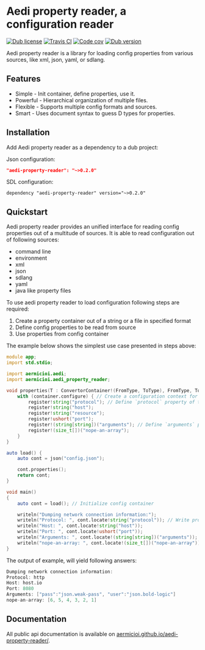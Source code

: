# Aedi property reader, a configuration reader

[![Dub license](https://img.shields.io/dub/l/aedi-property-reader.svg)]()
[![Travis CI](https://img.shields.io/travis/aermicioi/aedi-property-reader/master.svg)](https://travis-ci.org/aermicioi/aedi-property-reader)
[![Code cov](https://img.shields.io/codecov/c/github/aermicioi/aedi-property-reader.svg)]()
[![Dub version](https://img.shields.io/dub/v/aedi-property-reader.svg)](https://code.dlang.org/packages/aedi-property-reader)

Aedi property reader is a library for loading config properties from various sources,
like xml, json, yaml, or sdlang.

## Features

- Simple - Init container, define properties, use it.
- Powerful - Hierarchical organization of multiple files.
- Flexible - Supports multiple config formats and sources.
- Smart - Uses document syntax to guess D types for properties.

## Installation

Add Aedi property reader as a dependency to a dub project:

Json configuration:

```json
"aedi-property-reader": "~>0.2.0"
```

SDL configuration:

```sdl
dependency "aedi-property-reader" version="~>0.2.0"
```

## Quickstart

Aedi property reader provides an unified interface for reading config properties out of
a multitude of sources. It is able to read configuration out of following sources:

- command line
- environment
- xml
- json
- sdlang
- yaml
- java like property files

To use aedi property reader to load configuration following steps are required:

1. Create a property container out of a string or a file in specified format
3. Define config properties to be read from source
4. Use properties from config container

The example below shows the simplest use case presented in steps above:

```d
module app;
import std.stdio;

import aermicioi.aedi;
import aermicioi.aedi_property_reader;

void properties(T : ConvertorContainer!(FromType, ToType), FromType, ToType)(T container) {
	with (container.configure) { // Create a configuration context for config container
		register!string("protocol"); // Define `protocol` property of type `string`
		register!string("host");
		register!string("resource");
		register!ushort("port");
		register!(string[string])("arguments"); // Define `arguments` property of type `string[string]`
		register!(size_t[])("nope-an-array");
	}
}

auto load() {
	auto cont = json("config.json");

	cont.properties();
	return cont;
}

void main()
{
	auto cont = load(); // Initialize config container

	writeln("Dumping network connection information:");
	writeln("Protocol: ", cont.locate!string("protocol")); // Write property found in configuration
	writeln("Host: ", cont.locate!string("host"));
	writeln("Port: ", cont.locate!ushort("port"));
	writeln("Arguments: ", cont.locate!(string[string])("arguments")); // Write property found in configuration
	writeln("nope-an-array: ", cont.locate!(size_t[])("nope-an-array"));
}
```

The output of example, will yield following answers:
```d
Dumping network connection information:
Protocol: http
Host: host.io
Port: 8080
Arguments: ["pass":"json.weak-pass", "user":"json.bold-logic"]
nope-an-array: [6, 5, 4, 3, 2, 1]
```

## Documentation

All public api documentation is available on [aermicioi.github.io/aedi-property-reader/](https://aermicioi.github.io/aedi-property-reader/).
